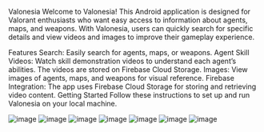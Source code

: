 Valonesia
Welcome to Valonesia! This Android application is designed for Valorant enthusiasts who want easy access to information about agents, maps, and weapons. With Valonesia, users can quickly search for specific details and view videos and images to improve their gameplay experience.

Features
Search: Easily search for agents, maps, or weapons.
Agent Skill Videos: Watch skill demonstration videos to understand each agent’s abilities. The videos are stored on Firebase Cloud Storage.
Images: View images of agents, maps, and weapons for visual reference.
Firebase Integration: The app uses Firebase Cloud Storage for storing and retrieving video content.
Getting Started
Follow these instructions to set up and run Valonesia on your local machine.


![image](https://github.com/user-attachments/assets/76d433e0-ff93-4461-9f65-9b0ea35559af)
![image](https://github.com/user-attachments/assets/58e9716a-c211-454d-afbe-6b2993c8da33)
![image](https://github.com/user-attachments/assets/0be097b4-d220-4fef-9296-b0099c846826)
![image](https://github.com/user-attachments/assets/a5714ee7-ea79-4593-b5d3-8125e0d0070c)
![image](https://github.com/user-attachments/assets/c95b79fd-620a-4b85-9f5d-39ce3e55c0eb)
![image](https://github.com/user-attachments/assets/fc0c4870-3f2a-4e84-bc0f-a0ea076189ba)
![image](https://github.com/user-attachments/assets/93c5ef50-69a2-4b22-9fa9-ba6894ef4034)
